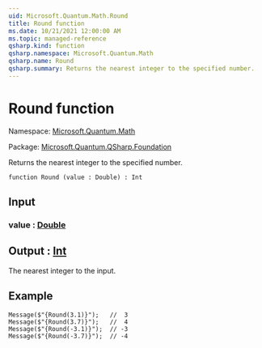 ```yaml
---
uid: Microsoft.Quantum.Math.Round
title: Round function
ms.date: 10/21/2021 12:00:00 AM
ms.topic: managed-reference
qsharp.kind: function
qsharp.namespace: Microsoft.Quantum.Math
qsharp.name: Round
qsharp.summary: Returns the nearest integer to the specified number.
---
```


# Round function

Namespace: [Microsoft.Quantum.Math](xref:Microsoft.Quantum.Math)

Package: [Microsoft.Quantum.QSharp.Foundation](https://nuget.org/packages/Microsoft.Quantum.QSharp.Foundation)


Returns the nearest integer to the specified number.

```qsharp
function Round (value : Double) : Int
```


## Input

### value : [Double](xref:microsoft.quantum.qsharp.valueliterals#double-literals)





## Output : [Int](xref:microsoft.quantum.qsharp.valueliterals#int-literals)

The nearest integer to the input.

## Example

```Message($"{Round(3.1)}");   //  3Message($"{Round(3.7)}");   //  4Message($"{Round(-3.1)}");  // -3Message($"{Round(-3.7)}");  // -4```